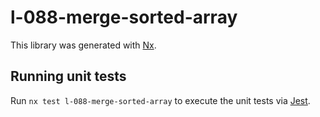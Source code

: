 # l-088-merge-sorted-array

This library was generated with [Nx](https://nx.dev).

## Running unit tests

Run `nx test l-088-merge-sorted-array` to execute the unit tests via [Jest](https://jestjs.io).

